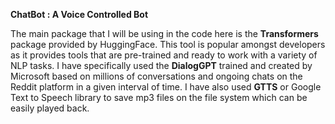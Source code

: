 **ChatBot : A Voice Controlled Bot**

The main package that I will be using in the code here is the **Transformers** package provided by HuggingFace. This tool is popular amongst developers as it provides tools that are pre-trained and ready to work with a variety of NLP tasks.
I have specifically used the **DialogGPT** trained and created by Microsoft based on millions of conversations and ongoing chats on the Reddit platform in a given interval of time.
I have also used **GTTS** or Google Text to Speech library to save mp3 files on the file system which can be easily played back.
